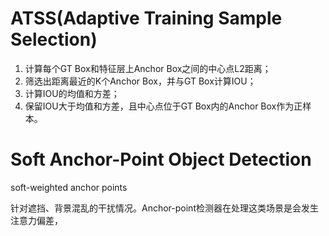 # ATSS(Adaptive Training Sample Selection)

1. 计算每个GT Box和特征层上Anchor Box之间的中心点L2距离；
2. 筛选出距离最近的K个Anchor Box，并与GT Box计算IOU；
3. 计算IOU的均值和方差；
4. 保留IOU大于均值和方差，且中心点位于GT Box内的Anchor Box作为正样本。



# Soft Anchor-Point Object Detection

soft-weighted anchor points

​		针对遮挡、背景混乱的干扰情况。Anchor-point检测器在处理这类场景是会发生注意力偏差，